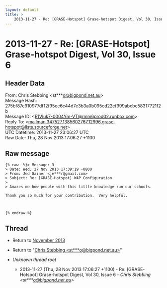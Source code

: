 ```yaml
---
layout: default
title: >
    2013-11-27 - Re: [GRASE-Hotspot] Grase-hotspot Digest, Vol 30, Issue 6
---
```


# 2013-11-27 - Re: [GRASE-Hotspot] Grase-hotspot Digest, Vol 30, Issue 6

## Header Data

From: Chris Stebbing \<st***o@bigpond.net.au\><br>
Message Hash: 275bf87e910977df12f95ee6c44d7e3b3a0b095cd22cf999abebc58317721f2b<br>
Message ID: \<E1Vluk7-0004Ym-VT@rmm6prod02.runbox.com\><br>
Reply To: \<mailman.347527.1385602767.12996.grase-hotspot@lists.sourceforge.net\><br>
UTC Datetime: 2013-11-27 23:06:27 UTC<br>
Raw Date: Thu, 28 Nov 2013 17:06:27 +1100<br>

## Raw message

```
{% raw  %}> Message: 3
> Date: Wed, 27 Nov 2013 17:39:19 -0800
> From: Jed Gainer <je***r@gmail.com>
> Subject: Re: [GRASE-Hotspot] WAP Configuration
> 
> Amazes me how people with this little knowledge run our schools.

Thank you so much for your contribution.  Very helpful.



{% endraw %}
```

## Thread

+ Return to [November 2013](/archive/2013/11)

+ Return to "[Chris Stebbing <st***o<span>@</span>bigpond.net.au>](/authors/st___o_at_bigpond_net_au)"

+ _Unknown thread root_
  + 2013-11-27 (Thu, 28 Nov 2013 17:06:27 +1100) - Re: [GRASE-Hotspot] Grase-hotspot Digest, Vol 30, Issue 6 - _Chris Stebbing \<st***o@bigpond.net.au\>_

